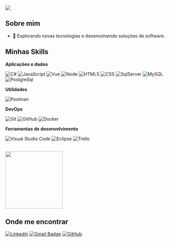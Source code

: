 ![](https://komarev.com/ghpvc/?username=juniosilvac&color=006bed)

## Sobre mim

- 🤔 Explorando novas tecnologias e desenvolvendo soluções de software.

## Minhas Skills

**Aplicações e dados**

![C#](https://img.shields.io/badge/C%23-239120?style=for-the-badge&logo=c-sharp&logoColor=white)
![JavaScript](https://img.shields.io/badge/-JavaScript-333333?style=flat&logo=javascript)
![Vue](https://img.shields.io/badge/Vue.js-35495E?style=for-the-badge&logo=vue.js&logoColor=4FC08D)
![Node](https://img.shields.io/badge/Node.js-43853D?style=for-the-badge&logo=node.js&logoColor=white)
![HTML5](https://img.shields.io/badge/HTML-239120?style=for-the-badge&logo=html5&logoColor=white)
![CSS](https://img.shields.io/badge/-CSS-333333?style=flat&logo=CSS3&logoColor=1572B6)
![SqlServer](https://img.shields.io/badge/Microsoft_SQL_Server-CC2927?style=for-the-badge&logo=microsoft-sql-server&logoColor=white)
![MySQL](https://img.shields.io/badge/-MySQL-333333?style=flat&logo=mysql)
![PostgreSql](https://img.shields.io/badge/PostgreSQL-316192?style=for-the-badge&logo=postgresql&logoColor=white)

**Utilidades**

![Postman](https://img.shields.io/badge/-Postman-333333?style=flat&logo=postman)

**DevOps**

![Git](https://img.shields.io/badge/-Git-333333?style=flat&logo=git)
![GitHub](https://img.shields.io/badge/-GitHub-333333?style=flat&logo=github)
![Docker](https://img.shields.io/badge/-Docker-333333?style=flat&logo=docker)

**Ferramentas de desenvolvimento**

![Visual Studio Code](https://img.shields.io/badge/-Visual%20Studio%20Code-333333?style=flat&logo=visual-studio-code&logoColor=007ACC)
![Eclipse](https://img.shields.io/badge/-Eclipse-333333?style=flat&logo=eclipse-ide&logoColor=2C2255)
![Trello](https://img.shields.io/badge/-Trello-333333?style=flat&logo=trello&logoColor=007ACC)

<br/>

<a href="https://github.com/juniosilvac" title="Perfil do Iuri">
  <img height="180em" src="https://github-readme-stats.vercel.app/api?username=juniosilvac&theme=dracula&show_icons=true" />
</a>

## Onde me encontrar

[![Linkedin](https://img.shields.io/badge/-username-blue?style=flat-square&logo=Linkedin&logoColor=white&link=https://www.linkedin.com/in/junio-silva-4a9403297/)](https://www.linkedin.com/in/junio-silva-4a9403297/)
[![Gmail Badge](https://img.shields.io/badge/-junio.silvac@gmail.com-006bed?style=flat-square&logo=Gmail&logoColor=white&link=mailto:junio.silvac@gmail.com)](mailto:junio.silvac@gmail.com)
[![GitHub](https://img.shields.io/github/followers/juniosilvac?label=follow&style=social)](https://github.com/juniosilvac)
